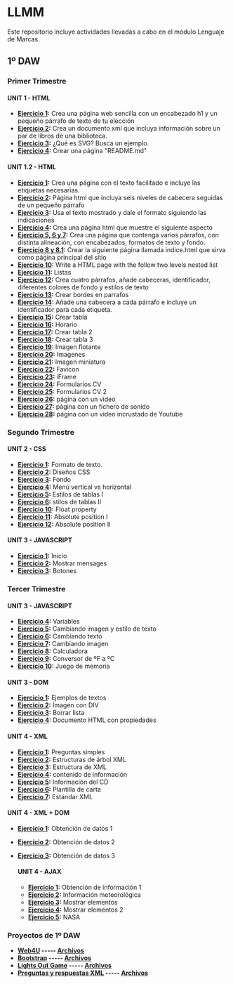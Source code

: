 # LLMM
Este repositorio incluye actividades llevadas a cabo en el módulo Lenguaje de Marcas.

## 1º DAW

### Primer Trimestre

#### UNIT 1 - HTML
- **[Ejercicio 1](https://github.com/Fran0rtiz/LLMM-DAW/blob/main/Tema%201/Ejercicio%201/Ejercicio%201.html):** Crea una página web sencilla con un encabezado h1 y un pequeño párrafo de texto de tu elección
- **[Ejercicio 2](https://github.com/Fran0rtiz/LLMM-DAW/blob/main/Tema%201/Ejercicio%202/Ejercicio%202.html):** Crea un documento xml que incluya información sobre un par de libros de una biblioteca.
- **[Ejercicio 3](https://github.com/Fran0rtiz/LLMM-DAW/blob/main/Tema%201/Ejercicio%203/Ejercicio%203.html):** ¿Qué es SVG? Busca un ejemplo.
- **[Ejercicio 4](https://github.com/Fran0rtiz/LLMM-DAW/blob/main/Tema%201/Ejercicio%204/README.md):** Crear una página "README.md"

#### UNIT 1.2 - HTML
- **[Ejercicio 1](https://github.com/Fran0rtiz/LLMM-DAW/blob/main/Tema%202/Ejercicio%201/EJERCICIO%20HTML-1.html):** Crea una página con el texto facilitado e incluye las etiquetas necesarias.
- **[Ejercicio 2](https://github.com/Fran0rtiz/LLMM-DAW/blob/main/Tema%202/Ejercicio%202/Actividad%20HTML-2.html):** Página html que incluya seis niveles de cabecera seguidas de un pequeño párrafo
- **[Ejercicio 3](https://github.com/Fran0rtiz/LLMM-DAW/blob/main/Tema%202/Ejercicio%203/Actividad%20HTML-3.html):** Usa el texto mostrado y dale el formato siguiendo las indicaciones
- **[Ejercicio 4](https://github.com/Fran0rtiz/LLMM-DAW/blob/main/Tema%202/Ejercicio%204/Actividad%20HTML-4.html):** Crea una página html que muestre el siguiente aspecto
- **[Ejercicio 5, 6 y 7](https://github.com/Fran0rtiz/LLMM-DAW/blob/main/Tema%202/Ejercicio%205%2C%206%20y%207/Ejercicio%20HTML-5%2C%206%20y%207.html):** Crea una página que contenga varios párrafos, con distinta alineación, con encabezados,
  formatos de texto y fondo.
- **[Ejercicio 8 y 8.1](https://github.com/Fran0rtiz/LLMM-DAW/blob/main/Tema%202/Ejercicio%208%20y%208.1/Ejercicio%20HTML-8.html):** Crear la siguiente página llamada indice.html que sirva como página principal del sitio
- **[Ejercicio 10](https://github.com/Fran0rtiz/LLMM-DAW/blob/main/Tema%202/Ejercicio%2010/Ejercicio%20HTML-10.html):** Write a HTML page with the follow two levels nested list 
- **[Ejercicio 11](https://github.com/Fran0rtiz/LLMM-DAW/blob/main/Tema%202/Ejercicio%2011/Ejercicio%20HTML-11.html):** Listas
- **[Ejercicio 12](https://github.com/Fran0rtiz/LLMM-DAW/blob/main/Tema%202/Ejercicio%2012/Ejercicio%2012.html):** Crea cuatro párrafos, añade cabeceras, identificador, diferentes colores de fondo y estilos de texto
- **[Ejercicio 13](https://github.com/Fran0rtiz/LLMM-DAW/blob/main/Tema%202/Ejercicio%2013/Ejercicio%20HTML-13.html):** Crear bordes en parrafos
- **[Ejercicio 14](https://github.com/Fran0rtiz/LLMM-DAW/blob/main/Tema%202/Ejercicio%2014/Ejercicio%2014.html):** Añade una cabecera a cada párrafo e incluye un identificador para cada etiqueta.
- **[Ejercicio 15](https://github.com/Fran0rtiz/LLMM-DAW/blob/main/Tema%202/Ejercicio%2015/Ejercicio%2015.html):** Crear tabla
- **[Ejercicio 16](https://github.com/Fran0rtiz/LLMM-DAW/blob/main/Tema%202/Ejercicio%2016/Ejercicio%2016.html):** Horario
- **[Ejercicio 17](https://github.com/Fran0rtiz/LLMM-DAW/blob/main/Tema%202/Ejercicio%2017/Ejercicio%2017.html):** Crear tabla 2
- **[Ejercicio 18](https://github.com/Fran0rtiz/LLMM-DAW/blob/main/Tema%202/Ejercicio%2018/Ejercicio%2018.html):** Crear tabla 3
- **[Ejercicio 19](https://github.com/Fran0rtiz/LLMM-DAW/blob/main/Tema%202/Ejercicio%2019/Ejercicio%2019.html):** Imagen flotante
- **[Ejercicio 20](https://github.com/Fran0rtiz/LLMM-DAW/blob/main/Tema%202/Ejercicio%2020/Ejercicio%2020.html):** Imagenes
- **[Ejercicio 21](https://github.com/Fran0rtiz/LLMM-DAW/blob/main/Tema%202/Ejercicio%2021/Ejercicio%2021.html):** Imagen miniatura
- **[Ejercicio 22](https://github.com/Fran0rtiz/LLMM-DAW/blob/main/Tema%202/Ejercicio%2022/Ejercicio%2022.html):** Favicon
- **[Ejercicio 23](https://github.com/Fran0rtiz/LLMM-DAW/blob/main/Tema%202/Ejercicio%2023/Ejercicio%2023.html):** iFrame
- **[Ejercicio 24](https://github.com/Fran0rtiz/LLMM-DAW/blob/main/Tema%202/Ejercicio%2024/Ejercicio%2024.html):** Formularios CV
- **[Ejercicio 25](https://github.com/Fran0rtiz/LLMM-DAW/blob/main/Tema%202/Ejercicio%2025/Ejercicio%2025.html):** Formularios CV 2
- **[Ejercicio 26](https://github.com/Fran0rtiz/LLMM-DAW/blob/main/Tema%202/Ejercicio%2026/Ejercicio%2026.html):** página con un video
- **[Ejercicio 27](https://github.com/Fran0rtiz/LLMM-DAW/blob/main/Tema%202/Ejercicio%2027/Ejercicio%2027.html):** página con un fichero de sonido
- **[Ejercicio 28](https://github.com/Fran0rtiz/LLMM-DAW/blob/main/Tema%202/Ejercicio%2028/Ejercicio%2028.html):** página con un video incrustado de Youtube


### Segundo Trimestre

#### UNIT 2 - CSS
- **[Ejercicio 1](https://github.com/Fran0rtiz/LLMM-DAW/blob/main/UNIT%202%20-%20CSS/Ejercicio%201/Curriculum.html):** Formato de texto.
- **[Ejercicio 2](https://github.com/Fran0rtiz/LLMM-DAW/blob/main/UNIT%202%20-%20CSS/Ejercicio%202/poe.html):** Diseños CSS
- **[Ejercicio 3](https://github.com/Fran0rtiz/LLMM-DAW/tree/main/UNIT%202%20-%20CSS/Ejercicio%203):** Fondo
- **[Ejercicio 4](https://github.com/Fran0rtiz/LLMM-DAW/tree/main/UNIT%202%20-%20CSS/Ejercicio%204):** Menú vertical vs horizontal
- **[Ejercicio 5](https://github.com/Fran0rtiz/LLMM-DAW/tree/main/UNIT%202%20-%20CSS/Ejercicio%205):** Estilos de tablas I
- **[Ejercicio 6](https://github.com/Fran0rtiz/LLMM-DAW/tree/main/UNIT%202%20-%20CSS/Ejercicio%206):** stilos de tablas II
- **[Ejercicio 10](https://github.com/Fran0rtiz/LLMM-DAW/blob/main/UNIT%202%20-%20CSS/Ejercicio%2010/Ejercicio%2010.html):** Float property
- **[Ejercicio 11](https://github.com/Fran0rtiz/LLMM-DAW/blob/main/UNIT%202%20-%20CSS/Ejercicio%2011/Ejercicio%2011.html):** Absolute position I
- **[Ejercicio 12](https://github.com/Fran0rtiz/LLMM-DAW/blob/main/UNIT%202%20-%20CSS/Ejercicio%2012/Ejercicio%2012.html):**  Absolute position II

#### UNIT 3 - JAVASCRIPT
- **[Ejercicio 1](https://github.com/Fran0rtiz/LLMM-DAW/blob/main/UNIT%203%20-%20JAVASCRIPT/Ejercicio%201/Ejercicio%201.html):** Inicio
- **[Ejercicio 2](https://github.com/Fran0rtiz/LLMM-DAW/blob/main/UNIT%203%20-%20JAVASCRIPT/Ejercicio%202/Ejercicio%202.html):** Mostrar mensages
- **[Ejercicio 3](https://github.com/Fran0rtiz/LLMM-DAW/blob/main/UNIT%203%20-%20JAVASCRIPT/Ejercicio%203%20Botones/Ejercicio3.html):** Botones


### Tercer Trimestre

#### UNIT 3 - JAVASCRIPT
- **[Ejercicio 4](https://github.com/Fran0rtiz/LLMM-DAW/blob/main/UNIT%203%20-%20JAVASCRIPT/Ejercicio%204/Ejercicio%204.html):** Variables
- **[Ejercicio 5](https://github.com/Fran0rtiz/LLMM-DAW/blob/main/UNIT%203%20-%20JAVASCRIPT/Ejercicio%205/Ejercicio%205.html):** Cambiando imagen y estilo de texto
- **[Ejercicio 6](https://github.com/Fran0rtiz/LLMM-DAW/blob/main/UNIT%203%20-%20JAVASCRIPT/Ejercicio%206/Ejercicio%206.html):** Cambiando texto
- **[Ejercicio 7](https://github.com/Fran0rtiz/LLMM-DAW/blob/main/UNIT%203%20-%20JAVASCRIPT/Ejercicio%207/Ejercicio%207.html):** Cambiando imagen
- **[Ejercicio 8](https://github.com/Fran0rtiz/LLMM-DAW/blob/main/UNIT%203%20-%20JAVASCRIPT/Ejercicio%208/Ejercicio%208.html):** Calculadora
- **[Ejercicio 9](https://github.com/Fran0rtiz/LLMM-DAW/blob/main/UNIT%203%20-%20JAVASCRIPT/Ejercicio%209/Ejercicio%209.html):** Conversor de ºF a ºC
- **[Ejercicio 10](https://github.com/Fran0rtiz/LLMM-DAW/blob/main/UNIT%203%20-%20JAVASCRIPT/Ejercicio%210/Ejercicio%210.html):** Juego de memoria

#### UNIT 3 - DOM
- **[Ejercicio 1](https://github.com/Fran0rtiz/LLMM-DAW/blob/main/UNIT%203%20-%20DOM/Ejercicio%201/Ejercicio%201.html):** Ejemplos de textos
- **[Ejercicio 2](https://github.com/Fran0rtiz/LLMM-DAW/blob/main/UNIT%203%20-%20DOM/Ejercicio%202/Ejercicio%202.html):** Imagen con DIV
- **[Ejercicio 3](https://github.com/Fran0rtiz/LLMM-DAW/blob/main/UNIT%203%20-%20DOM/Ejercicio%203/Ejercicio%203.html):** Borrar lista
- **[Ejercicio 4](https://github.com/Fran0rtiz/LLMM-DAW/blob/main/UNIT%203%20-%20DOM/Ejercicio%204/Ejercicio%204.html):** Documento HTML con propiedades

#### UNIT 4 - XML
- **[Ejercicio 1](https://github.com/Fran0rtiz/LLMM-DAW/blob/main/UNIT%204%20-%20XML/Ejercicio%201/Ejercicio%201.html):** Preguntas simples
- **[Ejercicio 2](https://github.com/Fran0rtiz/LLMM-DAW/blob/main/UNIT%204%20-%20XML/Ejercicio%202/Ejercicio%202.html):** Estructuras de árbol XML
- **[Ejercicio 3](https://github.com/Fran0rtiz/LLMM-DAW/blob/main/UNIT%204%20-%20XML/Ejercicio%203/Ejercicio%203.html):** Estructura de XML
- **[Ejercicio 4](https://github.com/Fran0rtiz/LLMM-DAW/blob/main/UNIT%204%20-%20XML/Ejercicio%204/Ejercicio%204.html):** contenido de información
- **[Ejercicio 5](https://github.com/Fran0rtiz/LLMM-DAW/blob/main/UNIT%204%20-%20XML/Ejercicio%205/Ejercicio%205.html):** Información del CD
- **[Ejercicio 6](https://github.com/Fran0rtiz/LLMM-DAW/blob/main/UNIT%204%20-%20XML/Ejercicio%206/Ejercicio%206.html):** Plantilla de carta
- **[Ejercicio 7](https://github.com/Fran0rtiz/LLMM-DAW/blob/main/UNIT%204%20-%20XML/Ejercicio%207/Ejercicio%207.html):** Estándar XML

#### UNIT 4 - XML + DOM
- **[Ejercicio 1](https://github.com/Fran0rtiz/LLMM-DAW/blob/main/UNIT%204%20-%20XML%20%2B%20DOM/Ejercicio%201/Ejercicio%201.html):** Obtención de datos 1
- **[Ejercicio 2](https://github.com/Fran0rtiz/LLMM-DAW/blob/main/UNIT%204%20-%20XML%20%2B%20DOM/Ejercicio%202/Ejercicio%202.html):** Obtención de datos 2
- **[Ejercicio 3](https://github.com/Fran0rtiz/LLMM-DAW/blob/main/UNIT%204%20-%20XML%20%2B%20DOM/Ejercicio%203/Ejercicio%203.html):** Obtención de datos 3

  #### UNIT 4 - AJAX
  - **[Ejercicio 1](https://github.com/Fran0rtiz/LLMM-DAW/blob/main/UNIT%204%20-%20AJAX/Ejercicio%201/Ejercicio%201.html):** Obtención de información 1
  - **[Ejercicio 2](https://github.com/Fran0rtiz/LLMM-DAW/tree/main/UNIT%204%20-%20AJAX/Ejercicio%202):** Información meteorológica
  - **[Ejercicio 3](https://github.com/Fran0rtiz/LLMM-DAW/blob/main/UNIT%204%20-%20AJAX/Ejercicio%203/Ejercicio%203.html):** Mostrar elementos
  - **[Ejercicio 4](https://github.com/Fran0rtiz/LLMM-DAW/blob/main/UNIT%204%20-%20AJAX/Ejercicio%204/Ejercicio%204.html):** Mostrar elementos 2
  - **[Ejercicio 5](https://github.com/Fran0rtiz/LLMM-DAW/blob/main/UNIT%204%20-%20AJAX/Ejercicio%205/Ejercicio%205.html):** NASA

  
  
### Proyectos de 1º DAW
- **[Web4U](https://fran0rtiz.github.io/Web4U/) ----- [Archivos](https://github.com/Fran0rtiz/Web4U)**  
- **[Bootstrap](https://fran0rtiz.github.io/bootstrap/) ----- [Archivos](https://github.com/Fran0rtiz/bootstrap)**
- **[Lights Out Game](https://fran0rtiz.github.io/Lights-Out-Game/) ----- [Archivos](https://github.com/Fran0rtiz/Lights-Out-Game)**
- **[Preguntas y respuestas XML](https://fran0rtiz.github.io/Proyecto-XML/) ----- [Archivos](https://github.com/Fran0rtiz/Proyecto-XML)**
